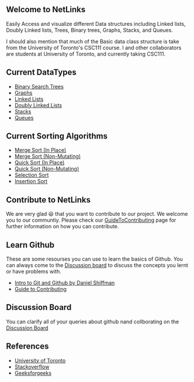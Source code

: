 ## Welcome to NetLinks

Easily Access and visualize different Data structures including Linked lists, Doubly Linked lists, Trees, Binary trees, Graphs, Stacks, and Queues.

I should also mention that much of the Basic data class structure is take from the
University of Toronto's CSC111 course. I and other collaborators are students at
University of Toronto, and currently taking CSC111.

## Current DataTypes

- [Binary Search Trees](https://eeshannarula29.github.io/NetLinks/binary_trees)
- [Graphs](https://eeshannarula29.github.io/NetLinks/graphs)  
- [Linked Lists](https://eeshannarula29.github.io/NetLinks/linked_lists)
- [Doubly Linked Lists](https://eeshannarula29.github.io/NetLinks/doubly_linked_lists)
- [Stacks](https://eeshannarula29.github.io/NetLinks/stacks)
- [Queues](https://eeshannarula29.github.io/NetLinks/queues)

## Current Sorting Algorithms

- [Merge Sort (In Place)](https://eeshannarula29.github.io/NetLinks/sorting)
- [Merge Sort (Non-Mutating)](https://eeshannarula29.github.io/NetLinks/sorting)
- [Quick Sort (In Place)](https://eeshannarula29.github.io/NetLinks/sorting)
- [Quick Sort (Non-Mutating)](https://eeshannarula29.github.io/NetLinks/sorting)
- [Selection Sort](https://eeshannarula29.github.io/NetLinks/sorting)
- [Insertion Sort](https://eeshannarula29.github.io/NetLinks/sorting)

## Contribute to NetLinks
We are very glad 😃 that you want to contribute to our project. We welcome you to our communtiy. Please
check our [GuideToContributing](https://eeshannarula29.github.io/NetLinks/contributing) page
for further information on how you can contribute.

## Learn Github
These are some resourses you can use to learn the basics of Github. You can always come to the [Discussion board](https://github.com/eeshannarula29/NetLinks/discussions) to discuss the concepts you lernt or have problems with.
- [Intro to Git and Github by Daniel Shiffman](https://youtube.com/playlist?list=PLRqwX-V7Uu6ZF9C0YMKuns9sLDzK6zoiV)
- [Guide to Contributing](https://akrabat.com/the-beginners-guide-to-contributing-to-a-github-project/)

## Discussion Board
You can clarify all of your queries about github nand collborating on the [Discussion Board](https://github.com/eeshannarula29/NetLinks/discussions)

## References

- [University of Toronto](https://web.cs.toronto.edu/)
- [Stackoverflow](https://stackoverflow.com/)
- [Geeksforgeeks](https://www.geeksforgeeks.org/)
